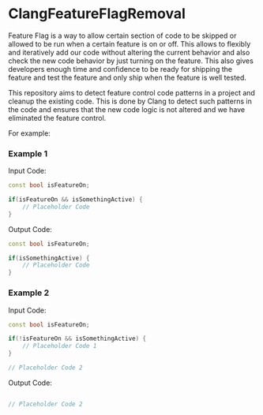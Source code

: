 # ClangFeatureFlagRemoval

Feature Flag is a way to allow certain section of code to be skipped or allowed to be run when a certain feature is on or off. This allows to flexibly and iteratively add our code without altering the current behavior and also check the new code behavior by just turning on the feature. This also gives developers enough time and confidence to be ready for shipping the feature and test the feature and only ship when the feature is well tested.

This repository aims to detect feature control code patterns in a project and cleanup the existing code. This is done by Clang to detect such patterns in the code and ensures that the new code logic is not altered and we have eliminated the feature control.

For example:

### Example 1

Input Code:

```cpp
const bool isFeatureOn;

if(isFeatureOn && isSomethingActive) {
    // Placeholder Code
}
```

Output Code:

```cpp
const bool isFeatureOn;

if(isSomethingActive) {
    // Placeholder Code
}
```

### Example 2

Input Code:

```cpp
const bool isFeatureOn;

if(!isFeatureOn && isSomethingActive) {
    // Placeholder Code 1
}

// Placeholder Code 2

```

Output Code:

```cpp

// Placeholder Code 2

```
